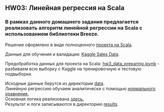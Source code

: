 ##  HW03: Линейная регрессия на Scala

### В рамках данного домашнего задания предлагается реализовать алгоритм линейной регрессии на Scala с использованием библиотеки Breeze.

Решение оформлено в виде полноценного <a href='https://github.com/AnnaSmelova/ML_BD/tree/main/hw3/MLBD_hw3_LR'>проекта на Scala</a>.<br>

Данные для обучения и валидации: <a href='https://www.kaggle.com/datasets/shrutipandit707/salesdata'>Kaggle Sales Data</a>.<br>

Предобработка данных для проекта на Scala: <a href='https://github.com/AnnaSmelova/ML_BD/blob/main/hw3/hw3_data_preparing.ipynb'>hw3_data_preparing.ipynb</a> - разбиваем всю выборку с Kaggle на тренировочную и тестовую подвыборки.<br>

Исходные данные берутся из директории <a href='https://github.com/AnnaSmelova/ML_BD/tree/main/hw3/MLBD_hw3_LR/src/main/data'>data</a>.<br>
Линейную регрессию обучаем аналитически с помощью <a href='https://itchef.ru/articles/15434/'>нормального уравнения.</a><br>
Основная логика реализована <a href='https://github.com/AnnaSmelova/ML_BD/blob/main/hw3/MLBD_hw3_LR/src/main/scala'>здесь.</a><br>
Результат и логи записываются в директорию <a href='https://github.com/AnnaSmelova/ML_BD/tree/main/hw3/MLBD_hw3_LR/results'>results</a>.<br>


 
